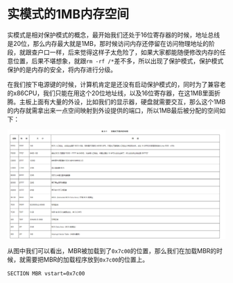 # 实模式的1MB内存空间

实模式是相对保护模式的概念，最开始我们还处于16位寄存器的时候，地址总线是20位，那么内存最大就是1MB，那时候访问内存还停留在访问物理地址的阶段，就跟查户口一样，后来觉得这样子太危险了，如果大家都能随便修改内存的任意位置，后果不堪想象，就跟`rm -rf /*`差不多，所以出现了保护模式，保护模式保护的是内存的安全，将内存进行分级。

在我们按下电源键的时候，计算机肯定是还没有启动保护模式的，同时为了兼容老的x86CPU，我们只能在用这个20位地址线，以及16位寄存器，在这1MB里面折腾。主板上面有大量的外设，比如我们的显示器，硬盘就需要交互，那么这个1MB的内存就需拿出来一点空间映射到外设提供的端口，所以1MB最后被分配的空间如下：

![实模式的1MB空间](./Fig/%E5%AE%9E%E6%A8%A1%E5%BC%8F1MB%E5%86%85%E5%AD%98%E5%B8%83%E5%B1%80.png)

从图中我们可以看出，MBR被加载到了`0x7c00`的位置，那么我们在加载MBR的时候，就需要把MBR的加载程序放到`0x7c00`的位置上。
```x86asm
SECTION MBR vstart=0x7c00
``` 